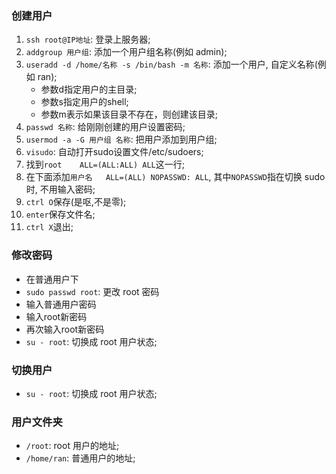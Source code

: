 ### 创建用户
1. `ssh root@IP地址`: 登录上服务器;
2. `addgroup 用户组`: 添加一个用户组名称(例如 admin);
3. `useradd -d /home/名称 -s /bin/bash -m 名称`: 添加一个用户, 自定义名称(例如 ran);
    * 参数d指定用户的主目录;
    * 参数s指定用户的shell;
    * 参数m表示如果该目录不存在，则创建该目录;
4. `passwd 名称`: 给刚刚创建的用户设置密码;
5. `usermod -a -G 用户组 名称`: 把用户添加到用户组;
6. `visudo`: 自动打开sudo设置文件/etc/sudoers;
7. 找到`root    ALL=(ALL:ALL) ALL`这一行;
8. 在下面添加`用户名   ALL=(ALL) NOPASSWD: ALL`, 其中`NOPASSWD`指在切换 sudo 时, 不用输入密码;
9. `ctrl O`保存(是呕,不是零);
10. `enter`保存文件名;
11. `ctrl X`退出;



### 修改密码
* 在普通用户下
* `sudo passwd root`: 更改 root 密码
* 输入普通用户密码
* 输入root新密码
* 再次输入root新密码
* `su - root`: 切换成 root 用户状态;

### 切换用户
* `su - root`: 切换成 root 用户状态;


### 用户文件夹
* `/root`: root 用户的地址;
* `/home/ran`: 普通用户的地址;